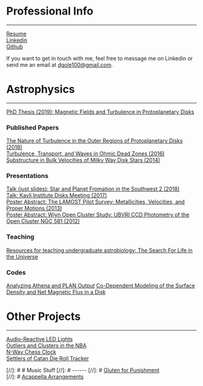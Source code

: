 # Professional Info
------
[Resume](/pages/resume.md)  
[Linkedin](https://www.linkedin.com/in/daniel-gole/)  
[Github](https://github.com/dgole)  

If you want to get in touch with me, feel free to message me on Linkedin or send me an email at dgole100@gmail.com.  

# Astrophysics
------
[PhD Thesis (2019): Magnetic Fields and Turbulence in Protoplanetary Disks](/pages/thesis.md)  
### Published Papers
[The Nature of Turbulence in the Outer Regions of Protoplanetary Disks (2018)](http://adsabs.harvard.edu/abs/2018arXiv181010549G)  
[Turbulence, Transport, and Waves in Ohmic Dead Zones (2016)](http://adsabs.harvard.edu/abs/2016ApJ...826...18G)  
[Substructure in Bulk Velocities of Milky Way Disk Stars (2014)](http://adsabs.harvard.edu/abs/2013ApJ...777L...5C)  

### Presentations  
[Talk (just slides): Star and Planet Fromation in the Southwest 2 (2018)](https://www.noao.edu/meetings/spf2/files/gole_final.pdf)  
[Talk: Kavli Institute Disks Meeting (2017)](http://online.kitp.ucsb.edu/online/disks17/gole/)  
[Poster Abstract: The LAMOST Pilot Survey: Metallicities, Velocities, and Proper Motions (2013)](http://adsabs.harvard.edu/abs/2013AAS...22125416G)   
[Poster Abstract: Wiyn Open Cluster Study: UBVRI CCD Photometry of the Open Cluster NGC 581 (2012)](http://adsabs.harvard.edu/abs/2012AAS...21943806D)  

### Teaching    
[Resources for teaching undergraduate astrobiology: The Search For Life in the Universe](/pages/astrobio.md)  

### Codes  
[Analyzing Athena and PLAN Output](gttps://github.com/dgole/athenaAnalysis_parSgTurb)
[Co-Dependent Modeling of the Surface Density and Net Magnetic Flux in a Disk](gttps://github.com/dgole/netFieldEvoV2)  


# Other Projects
------
[Audio-Reactive LED Lights](/pages/audioReactiveLights.md)  
[Outliers and Clusters in the NBA](/pages/audioReactiveLights.md)  
[N-Way Chess Clock](/pages/nWayChessClock.md)  
[Settlers of Catan Die Roll Tracker](/pages/catanRollTracker.md)

[//]: # # Music Stuff
[//]: # ------
[//]: # [Gluten for Punishment](https://www.facebook.com/GlutenForPunishmentMusic/?notif_id=1534178407949821&notif_t=page_fan)  
[//]: # [Acappella Arrangements](/pages/arrangements.md)
